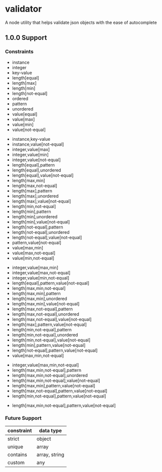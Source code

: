 # validator

A node utility that helps validate json objects with the ease of autocomplete

## 1.0.0 Support

### Constraints

<!-- iteration 1 -->

-   instance
-   integer
-   key-value
-   length[equal]
-   length[max]
-   length[min]
-   length[not-equal]
-   ordered
-   pattern
-   unordered
-   value[equal]
-   value[max]
-   value[min]
-   value[not-equal]

<!-- iteration 2 -->

-   instance,key-value
-   instance,value[not-equal]
-   integer,value[max]
-   integer,value[min]
-   integer,value[not-equal]
-   length[equal],pattern
-   length[equal],unordered
-   length[equal],value[not-equal]
-   length[max,min]
-   length[max,not-equal]
-   length[max],pattern
-   length[max],unordered
-   length[max],value[not-equal]
-   length[min,not-equal]
-   length[min],pattern
-   length[min],unordered
-   length[min],value[not-equal]
-   length[not-equal],pattern
-   length[not-equal],unordered
-   length[not-equal],value[not-equal]
-   pattern,value[not-equal]
-   value[max,min]
-   value[max,not-equal]
-   value[min,not-equal]

<!-- iteration 3 -->

-   integer,value[max,min]
-   integer,value[max,not-equal]
-   integer,value[min,not-equal]
-   length[equal],pattern,value[not-equal]
-   length[max,min,not-equal]
-   length[max,min],pattern
-   length[max,min],unordered
-   length[max,min],value[not-equal]
-   length[max,not-equal],pattern
-   length[max,not-equal],unordered
-   length[max,not-equal],value[not-equal]
-   length[max],pattern,value[not-equal]
-   length[min,not-equal],pattern
-   length[min,not-equal],unordered
-   length[min,not-equal],value[not-equal]
-   length[min],pattern,value[not-equal]
-   length[not-equal],pattern,value[not-equal]
-   value[max,min,not-equal]

<!-- iteration 4 -->

-   integer,value[max,min,not-equal]
-   length[max,min,not-equal],pattern
-   length[max,min,not-equal],unordered
-   length[max,min,not-equal],value[not-equal]
-   length[max,min],pattern,value[not-equal]
-   length[max,not-equal],pattern,value[not-equal]
-   length[min,not-equal],pattern,value[not-equal]

<!-- iteration 5 -->

-   length[max,min,not-equal],pattern,value[not-equal]

### Future Support

| constraint | data type     |
| ---------- | ------------- |
| strict     | object        |
| unique     | array         |
| contains   | array, string |
| custom     | any           |
